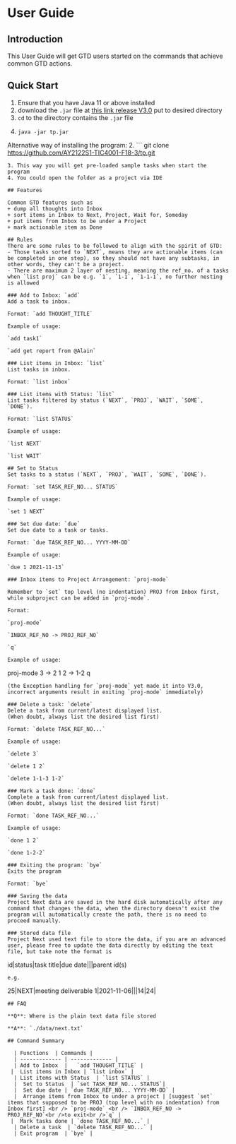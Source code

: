 # User Guide

## Introduction

This User Guide will get GTD users started on the commands that achieve common GTD actions. 

## Quick Start

1. Ensure that you have Java 11 or above installed
2. download the `.jar` file at [this link release V3.0](https://github.com/AY2122S1-TIC4001-F18-3/tp/releases/tag/v3.0)  put to desired directory 
3. `cd` to the directory contains the `.jar` file 
4. ```
   java -jar tp.jar
   ```
   
Alternative way of installing the program: 
2. ```
   git clone https://github.com/AY2122S1-TIC4001-F18-3/tp.git
   ```
3. This way you will get pre-loaded sample tasks when start the program
4. You could open the folder as a project via IDE

## Features 

Common GTD features such as 
+ dump all thoughts into Inbox
+ sort items in Inbox to Next, Project, Wait for, Someday
+ put items from Inbox to be under a Project 
+ mark actionable item as Done 

## Rules
There are some rules to be followed to align with the spirit of GTD:
- Those tasks sorted to `NEXT`, means they are actionable items (can be completed in one step), so they should not have any subtasks, in other words, they can't be a project.
- There are maximum 2 layer of nesting, meaning the ref_no. of a tasks when `list proj` can be e.g. `1`, `1-1`, `1-1-1`, no further nesting is allowed

### Add to Inbox: `add`
Add a task to inbox.

Format: `add THOUGHT_TITLE`

Example of usage:

`add task1`

`add get report from @Alain`

### List items in Inbox: `list`
List tasks in inbox.

Format: `list inbox`

### List items with Status: `list`
List tasks filtered by status (`NEXT`, `PROJ`, `WAIT`, `SOME`, `DONE`).

Format: `list STATUS`

Example of usage:

`list NEXT`

`list WAIT`

## Set to Status
Set tasks to a status (`NEXT`, `PROJ`, `WAIT`, `SOME`, `DONE`).

Format: `set TASK_REF_NO... STATUS`

Example of usage:

`set 1 NEXT`

### Set due date: `due`
Set due date to a task or tasks.

Format: `due TASK_REF_NO... YYYY-MM-DD`

Example of usage:

`due 1 2021-11-13`

### Inbox items to Project Arrangement: `proj-mode`

Remember to `set` top level (no indentation) PROJ from Inbox first, 
while subproject can be added in `proj-mode`.

Format: 

`proj-mode`

`INBOX_REF_NO -> PROJ_REF_NO`

`q`

Example of usage:

```
proj-mode
3 -> 2
1 2 -> 1-2
q
```
(the Exception handling for `proj-mode` yet made it into V3.0, incorrect arguments result in exiting `proj-mode` immediately)

### Delete a task: `delete`
Delete a task from current/latest displayed list.
(When doubt, always list the desired list first)

Format: `delete TASK_REF_NO...`

Example of usage:

`delete 3`

`delete 1 2`

`delete 1-1-3 1-2`

### Mark a task done: `done`
Complete a task from current/latest displayed list.
(When doubt, always list the desired list first)

Format: `done TASK_REF_NO...`

Example of usage:

`done 1 2`

`done 1-2-2`

### Exiting the program: `bye`
Exits the program

Format: `bye`

### Saving the data
Project Next data are saved in the hard disk automatically after any command that changes the data, when the directory doesn't exist the program will automatically create the path, there is no need to proceed manually.

### Stored data file
Project Next used text file to store the data, if you are an advanced user, please free to update the data directly by editing the text file, but take note the format is
```
id|status|task title|due date|||parent id(s)
```
e.g.
```
25|NEXT|meeting deliverable 1|2021-11-06|||14|24|
```
## FAQ

**Q**: Where is the plain text data file stored 

**A**: `./data/next.txt`

## Command Summary

  | Functions  | Commands |
  | ------------- | ------------- |
  | Add to Inbox  |   `add THOUGHT_TITLE` |
 |  List items in Inbox | `list inbox` |
  | List items with Status  | `list STATUS` |
  |  Set to Status  | `set TASK_REF_NO... STATUS`|
  |  Set due date | `due TASK_REF_NO... YYYY-MM-DD` |
  |  Arrange items from Inbox to under a project | [suggest `set` items that supposed to be PROJ (top level with no indentation) from Inbox first] <br /> `proj-mode` <br /> `INBOX_REF_NO -> PROJ_REF_NO`<br />to exit<br />`q` |
 |  Mark tasks done | `done TASK_REF_NO...` |
  | Delete a task  | `delete TASK_REF_NO...` |
  | Exit program  | `bye` |
